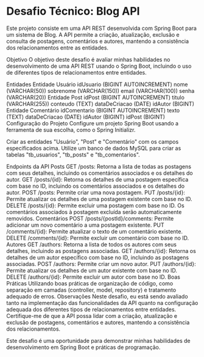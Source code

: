 # Desafio Técnico: Blog API
Este projeto consiste em uma API REST desenvolvida com Spring Boot para um sistema de Blog. A API permite a criação, atualização, exclusão e consulta de postagens, comentários e autores, mantendo a consistência dos relacionamentos entre as entidades.

Objetivo
O objetivo deste desafio é avaliar minhas habilidades no desenvolvimento de uma API REST usando o Spring Boot, incluindo o uso de diferentes tipos de relacionamentos entre entidades.

Entidades
Entidade Usuário
idUsuario (BIGINT AUTOINCREMENT)
nome (VARCHAR(50))
sobrenome (VARCHAR(150))
email (VARCHAR(100))
senha (VARCHAR(20))
Entidade Post
idPost (BIGINT AUTOINCREMENT)
titulo (VARCHAR(255))
conteudo (TEXT)
dataDeCriacao (DATE)
idAutor (BIGINT)
Entidade Comentário
idComentario (BIGINT AUTOINCREMENT)
texto (TEXT)
dataDeCriacao (DATE)
idAutor (BIGINT)
idPost (BIGINT)
Configuração do Projeto
Configure um projeto Spring Boot usando a ferramenta de sua escolha, como o Spring Initializr.

Criar as entidades "Usuário", "Post" e "Comentário" com os campos especificados acima. Utilize um banco de dados MySQL para criar as tabelas "tb_usuarios", "tb_posts" e "tb_comentarios".

Endpoints da API
Posts
GET /posts: Retorna a lista de todas as postagens com seus detalhes, incluindo os comentários associados e os detalhes do autor.
GET /posts/{id}: Retorna os detalhes de uma postagem específica com base no ID, incluindo os comentários associados e os detalhes do autor.
POST /posts: Permite criar uma nova postagem.
PUT /posts/{id}: Permite atualizar os detalhes de uma postagem existente com base no ID.
DELETE /posts/{id}: Permite excluir uma postagem com base no ID. Os comentários associados à postagem excluída serão automaticamente removidos.
Comentários
POST /posts/{postId}/comments: Permite adicionar um novo comentário a uma postagem existente.
PUT /comments/{id}: Permite atualizar o texto de um comentário existente.
DELETE /comments/{id}: Permite excluir um comentário com base no ID.
Autores
GET /authors: Retorna a lista de todos os autores com seus detalhes, incluindo as postagens associadas.
GET /authors/{id}: Retorna os detalhes de um autor específico com base no ID, incluindo as postagens associadas.
POST /authors: Permite criar um novo autor.
PUT /authors/{id}: Permite atualizar os detalhes de um autor existente com base no ID.
DELETE /authors/{id}: Permite excluir um autor com base no ID.
Boas Práticas
Utilizando boas práticas de organização de código, como separação em camadas (controller, model, repository) e tratamento adequado de erros.
Observações
Neste desafio, eu está sendo avaliado tanto na implementação das funcionalidades da API quanto na configuração adequada dos diferentes tipos de relacionamentos entre entidades. Certifique-me de que a API possa lidar com a criação, atualização e exclusão de postagens, comentários e autores, mantendo a consistência dos relacionamentos.

Este desafio é uma oportunidade para demonstrar minhas habilidades de desenvolvimento em Spring Boot e práticas de programação.

